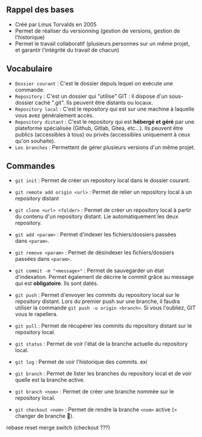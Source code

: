 
## Rappel des bases


- Créé par Linus Torvalds en 2005
- Permet de réaliser du versionning (gestion de versions, gestion de l'historique)
- Permet le travail collaboratif (plusieurs personnes sur un même projet, et garantir l'intégrité du travail de chacun)

## Vocabulaire


- `Dossier courant` : C'est le dossier depuis lequel on exécute une commande.
- `Repository` : C'est un dossier qui "utilise" GIT : il dispose d'un sous-dossier caché ".git". Ils peuvent être distants ou locaux.
- `Repository local` : C'est le repository qui est sur une machine à laquelle vous avez généralement accès.
- `Repository distant` : C'est le repository qui est **hébergé et géré** par une plateforme spécialisée (Github, Gitlab, Gitea, etc...). Ils peuvent être publics (accessibles à tous) ou privés (accessibles uniquement à ceux qu'on souhaite).
- `Les branches` : Permettent de gérer plusieurs versions d'un même projet.

## Commandes


- `git init` : Permet de créer un repository local dans le dossier courant.
    
- `git remote add origin <url>` : Permet de relier un repository local à un repository distant
    
- `git clone <url> <folder>` : Permet de créer un repository local à partir du contenu d'un repository distant. Lie automatiquement les deux repository.
    
- `git add <param>` : Permet d'indexer les fichiers/dossiers passées dans `<param>`.
    
- `git remove <param>` : Permet de désindexer les fichiers/dossiers passées dans `<param>`.
    
- `git commit -m "<message>"` : Permet de sauvegarder un état d'indexation. Permet également de décrire le commit grâce au message qui est **obligatoire**. Ils sont datés.
    
- `git push` : Permet d'envoyer les commits du repository local sur le repository distant. Lors du premier push sur une branche, il faudra utiliser la commande `git push -u origin <branch>`. Si vous l'oubliez, GIT vous le rapellera.
    
- `git pull` : Permet de récupérer les commits du repository distant sur le repository local.
    
- `git status` : Permet de voir l'état de la branche actuelle du repository local.
    
- `git log` : Permet de voir l'historique des commits.
    exi
- `git branch` : Permet de lister les branches du repository local et de voir quelle est la branche active.
    
- `git branch <nom>` : Permet de créer une branche nommée sur le repository local.
    
- `git checkout <nom>` : Permet de rendre la branche `<nom>` active (= changer de branche 🙈).
    

rebase reset merge switch (checkout ???)